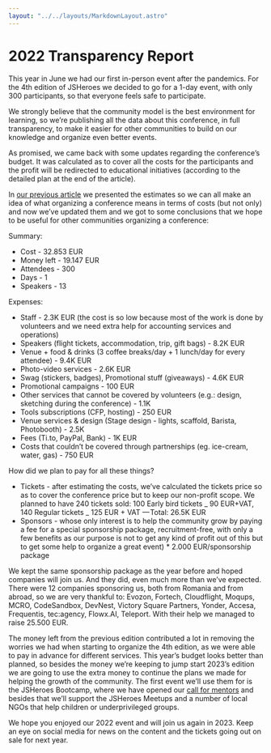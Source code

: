 ```yaml
---
layout: "../../layouts/MarkdownLayout.astro"
---
```


# 2022 Transparency Report

This year in June we had our first in-person event after the pandemics. For the 4th edition of JSHeroes we decided to go for a 1-day event, with only 300 participants, so that everyone feels safe to participate.

We strongly believe that the community model is the best environment for learning, so we’re publishing all the data about this conference, in full transparency, to make it easier for other communities to build on our knowledge and organize even better events.

As promised, we came back with some updates regarding the conference’s budget. It was calculated as to cover all the costs for the participants and the profit will be redirected to educational initiatives (according to the detailed plan at the end of the article).

In [our previous article](/posts/2022-transparency-plan) we presented the estimates so we can all make an idea of what organizing a conference means in terms of costs (but not only) and now we’ve updated them and we got to some conclusions that we hope to be useful for other communities organizing a conference:

Summary:

- Cost - 32.853 EUR
- Money left - 19.147 EUR
- Attendees - 300
- Days - 1
- Speakers - 13

Expenses:

- Staff - 2.3K EUR (the cost is so low because most of the work is done by volunteers and we need extra help for accounting services and operations)
- Speakers (flight tickets, accommodation, trip, gift bags) - 8.2K EUR
- Venue + food & drinks (3 coffee breaks/day + 1 lunch/day for every attendee) - 9.4K EUR
- Photo-video services - 2.6K EUR
- Swag (stickers, badges), Promotional stuff (giveaways) - 4.6K EUR
- Promotional campaigns - 100 EUR
- Other services that cannot be covered by volunteers (e.g.: design, sketching during the conference) - 1.1K
- Tools subscriptions (CFP, hosting) - 250 EUR
- Venue services & design (Stage design - lights, scaffold, Barista, Photobooth) - 2.5K
- Fees (Ti.to, PayPal, Bank) - 1K EUR
- Costs that couldn’t be covered through partnerships (eg. ice-cream, water, gas) - 750 EUR

How did we plan to pay for all these things?

- Tickets - after estimating the costs, we’ve calculated the tickets price so as to cover the conference price but to keep our non-profit scope. We planned to have 240 tickets sold: 100 Early bird tickets _ 90 EUR+VAT, 140 Regular tickets _ 125 EUR + VAT — Total: 26.5K EUR
- Sponsors - whose only interest is to help the community grow by paying a fee for a special sponsorship package, recruitment-free, with only a few benefits as our purpose is not to get any kind of profit out of this but to get some help to organize a great event) \* 2.000 EUR/sponsorship package

We kept the same sponsorship package as the year before and hoped companies will join us. And they did, even much more than we’ve expected. There were 12 companies sponsoring us, both from Romania and from abroad, so we are very thankful to: Evozon, Fortech, Cloudflight, Moqups, MCRO, CodeSandbox, DevNest, Victory Square Partners, Yonder, Accesa, Frequentis, tec:agency, Flowx.AI, Teleport. With their help we managed to raise 25.500 EUR.

The money left from the previous edition contributed a lot in removing the worries we had when starting to organize the 4th edition, as we were able to pay in advance for different services. This year’s budget looks better than planned, so besides the money we’re keeping to jump start 2023’s edition we are going to use the extra money to continue the plans we made for helping the growth of the community. The first event we’ll use them for is the JSHeroes Bootcamp, where we have opened our [call for mentors](https://forms.gle/ajQZepgHRx898P977) and besides that we’ll support the JSHeroes Meetups and a number of local NGOs that help children or underprivileged groups.

We hope you enjoyed our 2022 event and will join us again in 2023. Keep an eye on social media for news on the content and the tickets going out on sale for next year.
